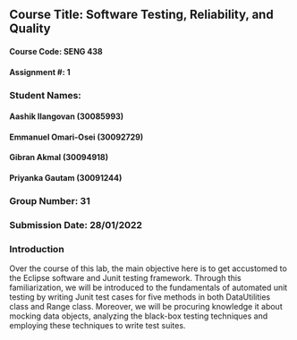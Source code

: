## Course Title: Software Testing, Reliability, and Quality
#### Course Code: SENG 438
#### Assignment #: 1

### Student Names:
#### Aashik Ilangovan (30085993)
#### Emmanuel Omari-Osei (30092729)
#### Gibran Akmal (30094918)
#### Priyanka Gautam (30091244)

### Group Number: 31
### Submission Date: 28/01/2022

### Introduction 

Over the course of this lab, the main objective here is to get accustomed to the Eclipse software and Junit testing framework. Through this familiarization, we will be introduced to the fundamentals of automated unit testing by writing Junit test cases for five methods in both DataUtilities class and Range class. Moreover, we will be procuring knowledge it about mocking data objects, analyzing the black-box testing techniques and employing these techniques to write test suites.

